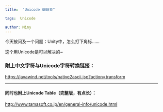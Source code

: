 ```yaml
---
title:  "Unicode 编码表"

tags:  Unicode

author: Miny
---
```


今天被问及一个问题：Unity中，怎么打下角标……

这个用Unicode是可以解决的~

### 附上中文字符与Unicode字符转换链接：

https://javawind.net/tools/native2ascii.jsp?action=transform

------

#### 同时也附上Unicode Table（完整版，有点长）：

http://www.tamasoft.co.jp/en/general-info/unicode.html

